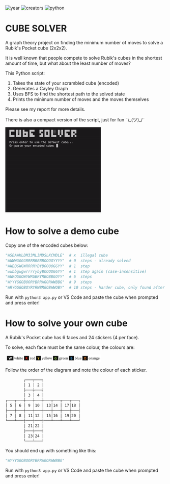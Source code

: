 ![year](https://img.shields.io/badge/2021-lightgrey?style=plastic)
![creators](https://img.shields.io/badge/Johnny%20Madigan-yellow?style=plastic)
![python](https://img.shields.io/badge/Python-9cf?style=plastic&logo=python)

# **CUBE SOLVER**

A graph theory project on finding the minimum number of moves to solve a Rubik's Pocket cube (2x2x2).

It is well known that people compete to solve Rubik's cubes in the shortest amount of time, but what about the least number of moves?

This Python script:

1. Takes the state of your scrambled cube (encoded)
2. Generates a Cayley Graph
3. Uses BFS to find the shortest path to the solved state
4. Prints the minimum number of moves and the moves themselves

Please see my report for more details.

There is also a compact version of the script, just for fun ¯\\\_(ツ)\_/¯

![demo](/img/demo.gif)

# **How to solve a demo cube**

Copy one of the encoded cubes below:

```python
"WSDAWKLDM33ML3MDSLKCMDLE"  # x  illegal cube
"WWWWGGGGRRRRBBBBOOOOYYYY"  # 0  steps - already solved
"WWBBGWGWRRRRYBYBOOOOGGYY"  # 1  step
"wwbbgwgwrrrrybyBOOOOGGYY"  # 1  step again (case-insensitive)
"WWROGGOWYWRGBRYRBOBBGOYY"  # 6  steps
"WYYYGGOBOORYBRRWGORWWBBG"  # 9  steps
"WRYGGGOBOYRYRWBRGOBWWOBY"  # 10 steps - harder cube, only found after generating half a million permutations
```

Run with `python3 app.py` or VS Code and paste the cube when prompted and press enter!

# **How to solve your own cube**

A Rubik's Pocket cube has 6 faces and 24 stickers (4 per face).

To solve, each face must be the same colour, the colours are:

![colours](/img/colours.png)

Follow the order of the diagram and note the colour of each sticker.

```
        ┌───┬───┐
        │ 1 │ 2 │
        ├───┼───┤
        │ 3 │ 4 │
┌───┬───┼───┼───┼───┬───┬───┬───┐
│ 5 │ 6 │ 9 │10 │ 13│14 │ 17│18 │
├───┼───┼───┼───┼───┼───┼───┼───┤
│ 7 │ 8 │ 11│12 │ 15│16 │ 19│20 │
└───┴───┼───┼───┼───┴───┴───┴───┘
        │ 21│22 │
        ├───┼───┤
        │ 23│24 │
        └───┴───┘
```

You should end up with something like this:

```python
"WYYYGGOBOORYBRRWGORWWBBG"
```

Run with `python3 app.py` or VS Code and paste the cube when prompted and press enter!
